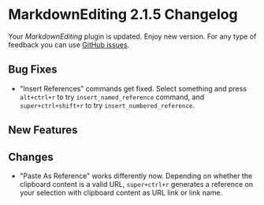 # MarkdownEditing 2.1.5 Changelog

Your _MarkdownEditing_ plugin is updated. Enjoy new version. For any type of
feedback you can use [GitHub issues][issues].

## Bug Fixes

* "Insert References" commands get fixed. Select something and press `alt+ctrl+r` to try `insert_named_reference` command, and `super+ctrl+shift+r` to try `insert_numbered_reference`.

## New Features

## Changes

* "Paste As Reference" works differently now. Depending on whether the clipboard content is a valid URL, `super+ctrl+r` generates a reference on your selection with clipboard content as URL link or link name.

[issues]: https://github.com/SublimeText-Markdown/MarkdownEditing/issues
